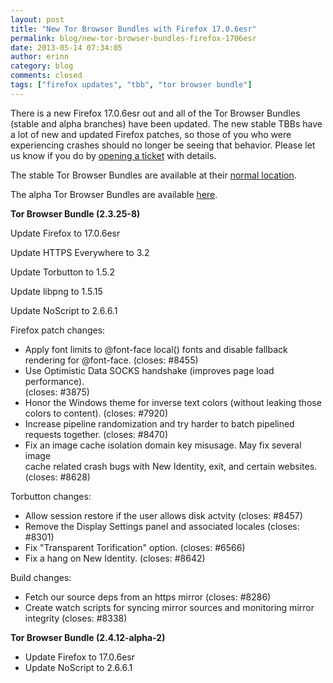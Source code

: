 ```yaml
---
layout: post
title: "New Tor Browser Bundles with Firefox 17.0.6esr"
permalink: blog/new-tor-browser-bundles-firefox-1706esr
date: 2013-05-14 07:34:05
author: erinn
category: blog
comments: closed
tags: ["firefox updates", "tbb", "tor browser bundle"]
---
```


There is a new Firefox 17.0.6esr out and all of the Tor Browser Bundles (stable and alpha branches) have been updated. The new stable TBBs have a lot of new and updated Firefox patches, so those of you who were experiencing crashes should no longer be seeing that behavior. Please let us know if you do by [opening a ticket](https://trac.torproject.org/projects/tor) with details.

The stable Tor Browser Bundles are available at their [normal location](https://www.torproject.org/download/download-easy.html.en).

The alpha Tor Browser Bundles are available [here](https://www.torproject.org/projects/torbrowser.html.en#Download-torbrowserbundlealpha).

**Tor Browser Bundle (2.3.25-8)**

Update Firefox to 17.0.6esr

Update HTTPS Everywhere to 3.2

Update Torbutton to 1.5.2

Update libpng to 1.5.15

Update NoScript to 2.6.6.1

Firefox patch changes:

-   Apply font limits to @font-face local() fonts and disable fallback  
     rendering for @font-face. (closes: \#8455)
-   Use Optimistic Data SOCKS handshake (improves page load performance).  
     (closes: \#3875)
-   Honor the Windows theme for inverse text colors (without leaking those  
     colors to content). (closes: \#7920)
-   Increase pipeline randomization and try harder to batch pipelined  
     requests together. (closes: \#8470)
-   Fix an image cache isolation domain key misusage. May fix several image  
     cache related crash bugs with New Identity, exit, and certain websites.  
     (closes: \#8628)

Torbutton changes:

-   Allow session restore if the user allows disk actvity (closes: \#8457)
-   Remove the Display Settings panel and associated locales (closes: \#8301)
-   Fix "Transparent Torification" option. (closes: \#6566)
-   Fix a hang on New Identity. (closes: \#8642)

Build changes:

-   Fetch our source deps from an https mirror (closes: \#8286)
-   Create watch scripts for syncing mirror sources and monitoring mirror  
     integrity (closes: \#8338)

**Tor Browser Bundle (2.4.12-alpha-2)**

-   Update Firefox to 17.0.6esr
-   Update NoScript to 2.6.6.1

